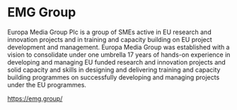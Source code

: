 # EMG Group

Europa Media Group Plc is a group of SMEs active in EU research and innovation projects and in training and capacity building on EU project development and management. Europa Media Group was established with a vision to consolidate under one umbrella 17 years of hands-on experience in developing and managing EU funded research and innovation projects and solid capacity and skills in designing and delivering training and capacity building programmes on successfully developing and managing projects under the EU programmes.

https://emg.group/
